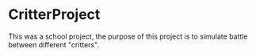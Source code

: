 # CritterProject
This was a school project, the purpose of this project is to simulate battle between different "critters".
